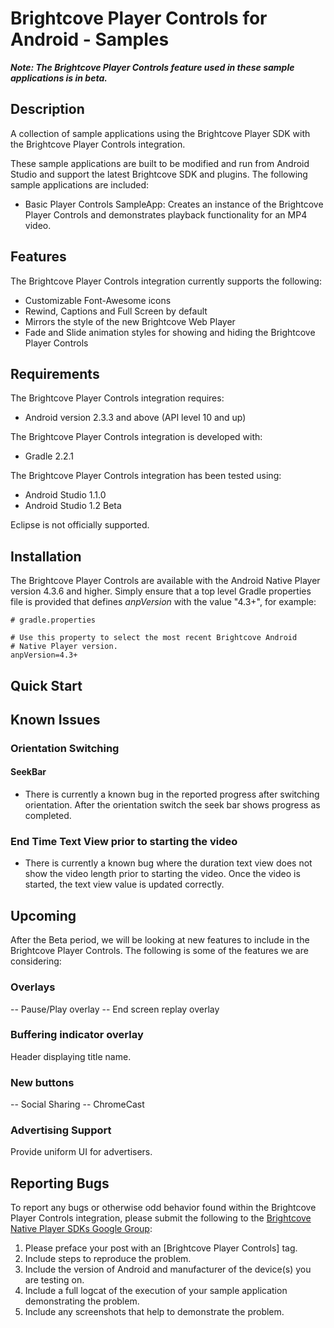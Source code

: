Brightcove Player Controls for Android - Samples
======================

**_Note: The Brightcove Player Controls feature used in these sample applications is in beta._**

## Description

A collection of sample applications using the Brightcove Player SDK with the Brightcove Player Controls integration.

These sample applications are built to be modified and run from Android Studio and support the latest Brightcove SDK and plugins.
The following sample applications are included:

* Basic Player Controls SampleApp: Creates an instance of the Brightcove Player Controls and demonstrates playback functionality for an MP4 video.

## Features

The Brightcove Player Controls integration currently supports the following:
* Customizable Font-Awesome icons
* Rewind, Captions and Full Screen by default
* Mirrors the style of the new Brightcove Web Player
* Fade and Slide animation styles for showing and hiding the Brightcove Player Controls

## Requirements

The Brightcove Player Controls integration requires:
* Android version 2.3.3 and above (API level 10 and up)

The Brightcove Player Controls integration is developed with:
* Gradle 2.2.1

The Brightcove Player Controls integration has been tested using:
* Android Studio 1.1.0
* Android Studio 1.2 Beta

Eclipse is not officially supported.

## Installation

The Brightcove Player Controls are available with the Android Native Player version 4.3.6 and higher.  Simply ensure that a top level Gradle properties file is provided that defines *anpVersion* with the value "4.3+", for example:

    # gradle.properties

    # Use this property to select the most recent Brightcove Android
    # Native Player version.
    anpVersion=4.3+

## Quick Start

## Known Issues

### Orientation Switching

#### SeekBar
* There is currently a known bug in the reported progress after switching orientation.  After the orientation switch the seek bar shows progress as completed.

### End Time Text View prior to starting the video
* There is currently a known bug where the duration text view does not show the video length prior to starting the video.  Once the video is started, the text view value is updated correctly.

## Upcoming

After the Beta period, we will be looking at new features to include in the Brightcove Player Controls.  The following is some of the features we are considering:

### Overlays

-- Pause/Play overlay
-- End screen replay overlay

### Buffering indicator overlay

Header displaying title name.

### New buttons

-- Social Sharing
-- ChromeCast

### Advertising Support

Provide uniform UI for advertisers.

## Reporting Bugs

To report any bugs or otherwise odd behavior found within the Brightcove Player Controls integration, please submit the following
to the [Brightcove Native Player SDKs Google Group](https://groups.google.com/forum/#!forum/brightcove-native-player-sdks):

1. Please preface your post with an [Brightcove Player Controls] tag.
2. Include steps to reproduce the problem.
3. Include the version of Android and manufacturer of the device(s) you are testing on.
4. Include a full logcat of the execution of your sample application demonstrating the problem.
5. Include any screenshots that help to demonstrate the problem.
